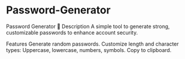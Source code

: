 # Password-Generator

Password Generator 🔐
Description
A simple tool to generate strong, customizable passwords to enhance account security.

Features
Generate random passwords.
Customize length and character types:
Uppercase, lowercase, numbers, symbols.
Copy to clipboard.
